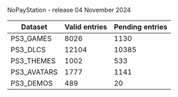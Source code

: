 NoPayStation - release 04 November 2024

|  Dataset  |Valid entries|Pending entries|
|-----------|-------------|---------------|
| PS3_GAMES |     8026    |      1130     |
|  PS3_DLCS |    12104    |     10385     |
| PS3_THEMES|     1002    |      533      |
|PS3_AVATARS|     1777    |      1141     |
| PS3_DEMOS |     489     |       20      |